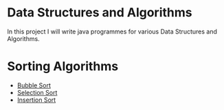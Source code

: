 # Data Structures and Algorithms
In this project I will write java programmes for various Data Structures and Algorithms.

# Sorting Algorithms
- [Bubble Sort](https://github.com/alapanme/Data-Structures-and-Algorithms/blob/master/src/com/alapan/dsalgo/bubbleSort.java)
- [Selection Sort](https://github.com/alapanme/Data-Structures-and-Algorithms/blob/master/src/com/alapan/dsalgo/selectionSort.java)
- [Insertion Sort](https://github.com/alapanme/Data-Structures-and-Algorithms/blob/master/src/com/alapan/dsalgo/insertionSort.java)
